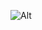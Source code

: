 ![Alt](https://repobeats.axiom.co/api/embed/4bb4a1ad2c486ff65b618f2e6eb28dab72a99db9.svg "Repobeats analytics image")
